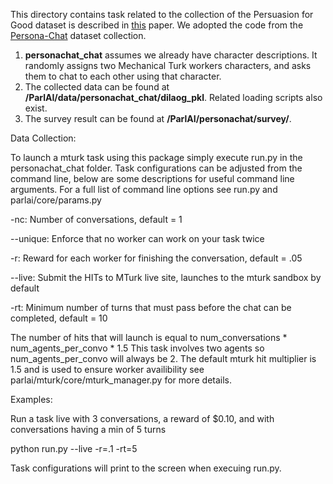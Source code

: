 This directory contains task related to the collection of the
Persuasion for Good dataset is described in [this](https://arxiv.org/abs/1906.06725) paper.
We adopted the code from the [Persona-Chat](https://arxiv.org/pdf/1801.07243.pdf) dataset collection.

1. **personachat_chat** assumes we already have character descriptions. It randomly assigns
two Mechanical Turk workers characters, and asks them to chat to each other using that character.
2. The collected data can be found at **/ParlAI/data/personachat_chat/dilaog_pkl**. Related loading scripts also exist.
3. The survey result can be found at **/ParlAI/personachat/survey/**.

Data Collection:

To launch a mturk task using this package simply execute run.py in the personachat_chat folder. 
Task configurations can be adjusted from the command line, below are some descriptions for useful command line arguments.
For a full list of command line options see run.py and parlai/core/params.py

-nc:           Number of conversations, default = 1

--unique:      Enforce that no worker can work on your task twice

-r:            Reward for each worker for finishing the conversation, default = .05

--live:        Submit the HITs to MTurk live site, launches to the mturk sandbox by default

-rt:           Minimum number of turns that must pass before the chat can be completed, default = 10

The number of hits that will launch is equal to num_conversations * num_agents_per_convo * 1.5
This task involves two agents so num_agents_per_convo will always be 2. 
The default mturk hit multiplier is 1.5 and is used to ensure worker availibility see parlai/mturk/core/mturk_manager.py for more details.

Examples:

Run a task live with 3 conversations, a reward of $0.10, and with conversations having a min of 5 turns

python run.py --live -r=.1 -rt=5

Task configurations will print to the screen when execuing run.py.